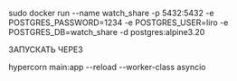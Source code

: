 sudo docker run --name watch_share -p 5432:5432 -e POSTGRES_PASSWORD=1234 -e POSTGRES_USER=liro -e POSTGRES_DB=watch_share -d postgres:alpine3.20



ЗАПУСКАТЬ ЧЕРЕЗ

hypercorn main:app --reload --worker-class asyncio